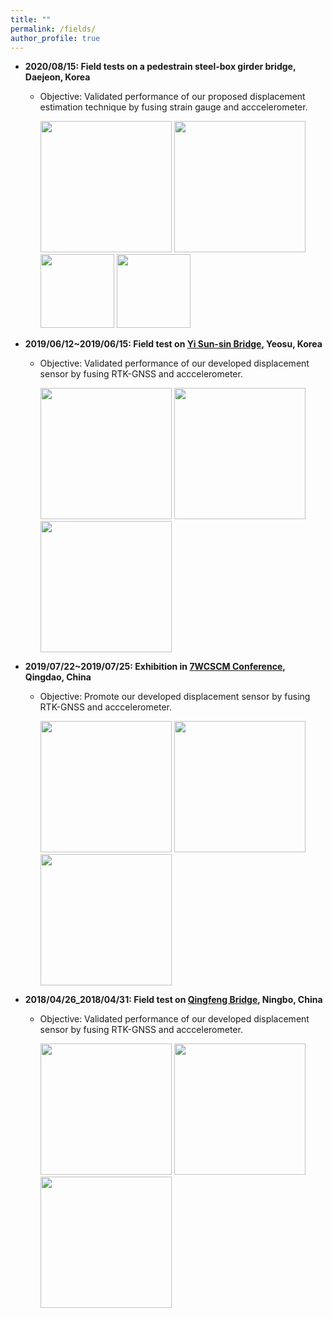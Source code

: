 ```yaml
---
title: ""
permalink: /fields/
author_profile: true
---
```



* **2020/08/15: Field tests on a pedestrain steel-box girder bridge, Daejeon, Korea**
  * Objective: Validated performance of our proposed displacement estimation technique by fusing strain gauge and acccelerometer.
  
    <img src="https://i.loli.net/2021/10/02/AFgcl7rGv2Jq8oj.jpg" width="210">
    <img src="https://i.loli.net/2021/10/02/9g4txNKHc2f6ICh.jpg" width="210">
    <img src="https://i.loli.net/2021/10/02/qvRzhlC5469UKXL.jpg" width="118">
    <img src="https://i.loli.net/2021/10/02/n9TIC3xquUesVhD.jpg" width="118">
    
* **2019/06/12~2019/06/15: Field test on [Yi Sun-sin Bridge](https://en.wikipedia.org/wiki/Yi_Sun-sin_Bridge), Yeosu, Korea**
  * Objective: Validated performance of our developed displacement sensor by fusing RTK-GNSS and acccelerometer.
  
    <img src="https://i.loli.net/2021/10/01/apq7jZyrQ18cXM3.jpg" width="210">
    <img src="https://i.loli.net/2021/10/01/2YZQD4kvpKaflh3.jpg" width="210">
    <img src="https://i.loli.net/2021/10/01/pud4zIv5YnQXlec.jpg" width="210">
    
* **2019/07/22~2019/07/25: Exhibition in [7WCSCM Conference](http://smc.hit.edu.cn/_upload/article/files/ff/27/15345c0442fbb2d5032d40c404a9/ecca0393-406d-4c80-94ce-bf42b8b15f4e.pdf), Qingdao, China**
  * Objective: Promote our developed displacement sensor by fusing RTK-GNSS and acccelerometer.
 
    <img src="https://i.loli.net/2021/10/01/FVmySxBiqZwIsAU.jpg" width="210">
    <img src="https://i.loli.net/2021/10/01/EO5ukMfWsgmy1tV.jpg" width="210">
    <img src="https://i.loli.net/2021/10/01/EzoSIFCxHRd3jip.jpg" width="210">
    
* **2018/04/26_2018/04/31: Field test on [Qingfeng Bridge](https://structurae.net/en/structures/qingfeng-bridge-2008-ningbo), Ningbo, China**
  * Objective: Validated performance of our developed displacement sensor by fusing RTK-GNSS and acccelerometer.
  
    <img src="https://i.loli.net/2021/10/02/MwqoKG1izeAmVjI.jpg" width="210">
    <img src="https://i.loli.net/2021/10/02/Il4gEYMOR6JHSvi.jpg" width="210">
    <img src="https://i.loli.net/2021/10/02/AU8fHSq596PEnwG.jpg" width="210">
   

